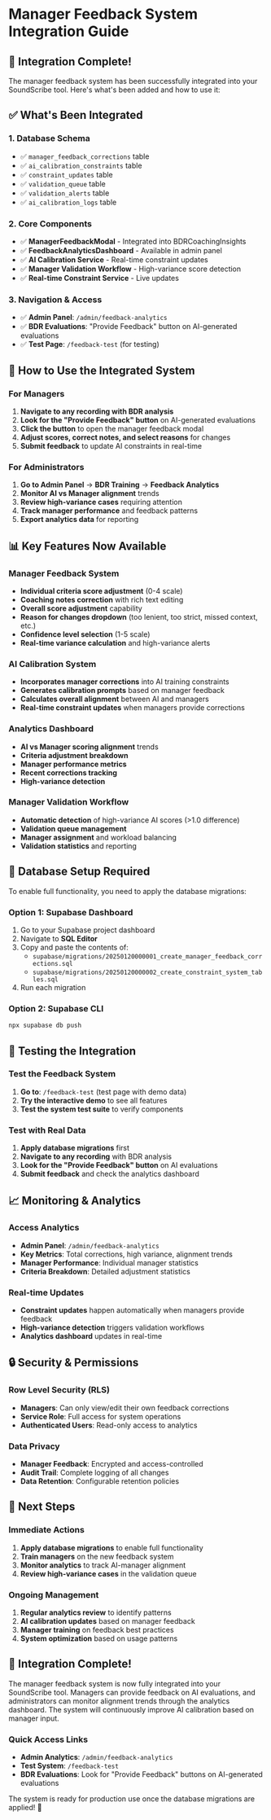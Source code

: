 # Manager Feedback System Integration Guide

## 🎯 **Integration Complete!**

The manager feedback system has been successfully integrated into your SoundScribe tool. Here's what's been added and how to use it:

## ✅ **What's Been Integrated**

### **1. Database Schema**
- ✅ `manager_feedback_corrections` table
- ✅ `ai_calibration_constraints` table  
- ✅ `constraint_updates` table
- ✅ `validation_queue` table
- ✅ `validation_alerts` table
- ✅ `ai_calibration_logs` table

### **2. Core Components**
- ✅ **ManagerFeedbackModal** - Integrated into BDRCoachingInsights
- ✅ **FeedbackAnalyticsDashboard** - Available in admin panel
- ✅ **AI Calibration Service** - Real-time constraint updates
- ✅ **Manager Validation Workflow** - High-variance score detection
- ✅ **Real-time Constraint Service** - Live updates

### **3. Navigation & Access**
- ✅ **Admin Panel**: `/admin/feedback-analytics`
- ✅ **BDR Evaluations**: "Provide Feedback" button on AI-generated evaluations
- ✅ **Test Page**: `/feedback-test` (for testing)

## 🚀 **How to Use the Integrated System**

### **For Managers**

1. **Navigate to any recording with BDR analysis**
2. **Look for the "Provide Feedback" button** on AI-generated evaluations
3. **Click the button** to open the manager feedback modal
4. **Adjust scores, correct notes, and select reasons** for changes
5. **Submit feedback** to update AI constraints in real-time

### **For Administrators**

1. **Go to Admin Panel** → **BDR Training** → **Feedback Analytics**
2. **Monitor AI vs Manager alignment** trends
3. **Review high-variance cases** requiring attention
4. **Track manager performance** and feedback patterns
5. **Export analytics data** for reporting

## 📊 **Key Features Now Available**

### **Manager Feedback System**
- **Individual criteria score adjustment** (0-4 scale)
- **Coaching notes correction** with rich text editing
- **Overall score adjustment** capability
- **Reason for changes dropdown** (too lenient, too strict, missed context, etc.)
- **Confidence level selection** (1-5 scale)
- **Real-time variance calculation** and high-variance alerts

### **AI Calibration System**
- **Incorporates manager corrections** into AI training constraints
- **Generates calibration prompts** based on manager feedback
- **Calculates overall alignment** between AI and managers
- **Real-time constraint updates** when managers provide corrections

### **Analytics Dashboard**
- **AI vs Manager scoring alignment** trends
- **Criteria adjustment breakdown**
- **Manager performance metrics**
- **Recent corrections tracking**
- **High-variance detection**

### **Manager Validation Workflow**
- **Automatic detection** of high-variance AI scores (>1.0 difference)
- **Validation queue management**
- **Manager assignment** and workload balancing
- **Validation statistics** and reporting

## 🔧 **Database Setup Required**

To enable full functionality, you need to apply the database migrations:

### **Option 1: Supabase Dashboard**
1. Go to your Supabase project dashboard
2. Navigate to **SQL Editor**
3. Copy and paste the contents of:
   - `supabase/migrations/20250120000001_create_manager_feedback_corrections.sql`
   - `supabase/migrations/20250120000002_create_constraint_system_tables.sql`
4. Run each migration

### **Option 2: Supabase CLI**
```bash
npx supabase db push
```

## 🧪 **Testing the Integration**

### **Test the Feedback System**
1. **Go to**: `/feedback-test` (test page with demo data)
2. **Try the interactive demo** to see all features
3. **Test the system test suite** to verify components

### **Test with Real Data**
1. **Apply database migrations** first
2. **Navigate to any recording** with BDR analysis
3. **Look for the "Provide Feedback" button** on AI evaluations
4. **Submit feedback** and check the analytics dashboard

## 📈 **Monitoring & Analytics**

### **Access Analytics**
- **Admin Panel**: `/admin/feedback-analytics`
- **Key Metrics**: Total corrections, high variance, alignment trends
- **Manager Performance**: Individual manager statistics
- **Criteria Breakdown**: Detailed adjustment statistics

### **Real-time Updates**
- **Constraint updates** happen automatically when managers provide feedback
- **High-variance detection** triggers validation workflows
- **Analytics dashboard** updates in real-time

## 🔒 **Security & Permissions**

### **Row Level Security (RLS)**
- **Managers**: Can only view/edit their own feedback corrections
- **Service Role**: Full access for system operations
- **Authenticated Users**: Read-only access to analytics

### **Data Privacy**
- **Manager Feedback**: Encrypted and access-controlled
- **Audit Trail**: Complete logging of all changes
- **Data Retention**: Configurable retention policies

## 🚀 **Next Steps**

### **Immediate Actions**
1. **Apply database migrations** to enable full functionality
2. **Train managers** on the new feedback system
3. **Monitor analytics** to track AI-manager alignment
4. **Review high-variance cases** in the validation queue

### **Ongoing Management**
1. **Regular analytics review** to identify patterns
2. **AI calibration updates** based on manager feedback
3. **Manager training** on feedback best practices
4. **System optimization** based on usage patterns

## 🎉 **Integration Complete!**

The manager feedback system is now fully integrated into your SoundScribe tool. Managers can provide feedback on AI evaluations, and administrators can monitor alignment trends through the analytics dashboard. The system will continuously improve AI calibration based on manager input.

### **Quick Access Links**
- **Admin Analytics**: `/admin/feedback-analytics`
- **Test System**: `/feedback-test`
- **BDR Evaluations**: Look for "Provide Feedback" buttons on AI-generated evaluations

The system is ready for production use once the database migrations are applied! 🚀
